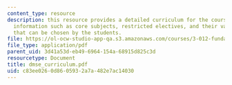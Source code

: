 ```yaml
---
content_type: resource
description: this resource provides a detailed curriculum for the course and contains
  information such as core subjects, restricted electives, and their various combinations
  that can be chosen by the students.
file: https://ol-ocw-studio-app-qa.s3.amazonaws.com/courses/3-012-fundamentals-of-materials-science-fall-2005/c83ee0260d8605932a7a482e7ac14030_dmse_curriculum.pdf
file_type: application/pdf
parent_uid: 3d41a53d-eb49-6964-154a-68915d825c3d
resourcetype: Document
title: dmse_curriculum.pdf
uid: c83ee026-0d86-0593-2a7a-482e7ac14030
---
```


